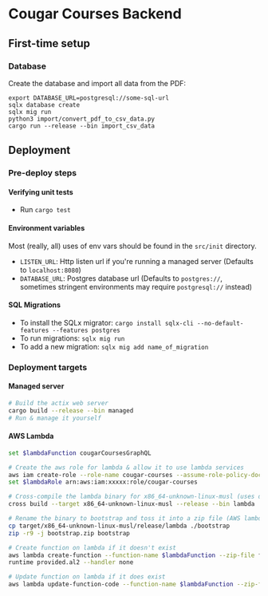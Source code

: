 # Cougar Courses Backend

## First-time setup

### Database
Create the database and import all data from the PDF:
```
export DATABASE_URL=postgresql://some-sql-url
sqlx database create
sqlx mig run
python3 import/convert_pdf_to_csv_data.py
cargo run --release --bin import_csv_data
```

## Deployment

### Pre-deploy steps

#### Verifying unit tests
* Run `cargo test`

#### Environment variables
Most (really, all) uses of env vars should be found in the `src/init` directory.
* `LISTEN_URL`: Http listen url if you're running a managed server (Defaults to `localhost:8080`)
* `DATABASE_URL`: Postgres database url (Defaults to `postgres://`, sometimes stringent environments may require `postgresql://` instead)

#### SQL Migrations
* To install the SQLx migrator: `cargo install sqlx-cli --no-default-features --features postgres`
* To run migrations: `sqlx mig run`
* To add a new migration: `sqlx mig add name_of_migration`

### Deployment targets
#### Managed server
```sh
# Build the actix web server
cargo build --release --bin managed
# Run & manage it yourself
```

#### AWS Lambda
```sh
set $lambdaFunction cougarCoursesGraphQL

# Create the aws role for lambda & allow it to use lambda services
aws iam create-role --role-name cougar-courses --assume-role-policy-document '{"Statement": [{ "Effect": "Allow", "Principal": {"Service": "lambda.amazonaws.com"}, "Action": "sts:AssumeRole"}]}'
set $lambdaRole arn:aws:iam:xxxxx:role/cougar-courses

# Cross-compile the lambda binary for x86_64-unknown-linux-musl (uses docker) (AWS lambda requirement)
cross build --target x86_64-unknown-linux-musl --release --bin lambda

# Rename the binary to bootstrap and toss it into a zip file (AWS lambda looks for executables with this name)
cp target/x86_64-unknown-linux-musl/release/lambda ./bootstrap
zip -r9 -j bootstrap.zip bootstrap

# Create function on lambda if it doesn't exist
aws lambda create-function --function-name $lambdaFunction --zip-file fileb://./bootstrap.zip --role $lambdaRole --
runtime provided.al2 --handler none

# Update function on lambda if it does exist
aws lambda update-function-code --function-name $lambdaFunction --zip-file fileb://./bootstrap.zip
```